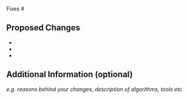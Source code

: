 Fixes #

## Proposed Changes

  -
  -
  -

## Additional Information (optional)

*e.g. reasons behind your changes, description of algorithms, tools etc*